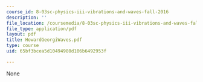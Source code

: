 ```yaml
---
course_id: 8-03sc-physics-iii-vibrations-and-waves-fall-2016
description: ''
file_location: /coursemedia/8-03sc-physics-iii-vibrations-and-waves-fall-2016/65bf3bcea5d10494980d106b6492953f_MIT8_03SCF16_Text_Ch4.pdf
file_type: application/pdf
layout: pdf
title: HowardGeorgiWaves.pdf
type: course
uid: 65bf3bcea5d10494980d106b6492953f

---
```

None